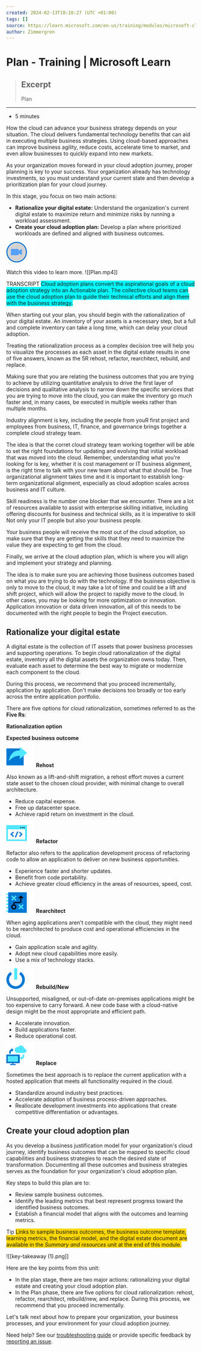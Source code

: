 ```yaml
---
created: 2024-02-13T10:10:27 (UTC +01:00)
tags: []
source: https://learn.microsoft.com/en-us/training/modules/microsoft-cloud-adoption-framework-for-azure/4-plan
author: Zimmergren
---
```


# Plan - Training | Microsoft Learn

> ## Excerpt
> Plan

---
-   5 minutes

How the cloud can advance your business strategy depends on your situation. The cloud delivers fundamental technology benefits that can aid in executing multiple business strategies. Using cloud-based approaches can improve business agility, reduce costs, accelerate time to market, and even allow businesses to quickly expand into new markets.

As your organization moves forward in your cloud adoption journey, proper planning is key to your success. Your organization already has technology investments, so you must understand your current state and then develop a prioritization plan for your cloud journey.

In this stage, you focus on two main actions:

-   **Rationalize your digital estate:** Understand the organization's current digital estate to maximize return and minimize risks by running a workload assessment.
-   **Create your cloud adoption plan:** Develop a plan where prioritized workloads are defined and aligned with business outcomes.

![Icon indicating play video](Plan%20-%20Training%20%20Microsoft%20Learn/video-icon.png)

Watch this video to learn more.
![[Plan.mp4]]
  
TRANSCRIPT
<SPAN style="background:CYAN">Cloud adoption plans convert the aspirational goals of a cloud adoption strategy into an Actionable plan. The collective cloud teams can use the cloud adoption plan to guide their
technical efforts and align them with the business strategy.

When starting out your plan, you should begin with the rationalization of your digital estate. An inventory of your assets is a necessary step, but a full and complete inventory can take a long time, which can delay your cloud adoption.

Treating the rationalization process as a complex decision tree will help you to visualize the processes as each asset in the digital estate results in one of five answers, known as the 5R rehost, refactor, rearchitect, rebuild, and replace.

Making sure that you are relating the business outcomes that you are trying to achieve by utilizing quantitative analysis to drive the first layer of decisions and qualitative analysis to narrow down the specific services that you are trying to move into the cloud, you can make the inventory go much faster and, in many cases, be executed in multiple weeks rather than multiple months.

Industry alignment is key, including the people from youR first project and employees from business, IT, finance, and governance brings together a complete cloud strategy team.

The idea is that the corret cloud strategy team working together will be able to set the right foundations for updating and evolving that initial workload that was moved into the cloud. Remember, understanding what you're looking for is key, whether it is cost management or IT business alignment, is the right time to talk with your new team about what that should be. True organizational alignment takes time and it is important to establish long-term organizational alignment, especially as cloud adoption scales across business and IT culture.

Skill readiness is the number one blocker that we encounter. There are a lot of resources available to assist with enterprise skilling initiative, including offering discounts for business and technical skills, as it is imperative to skill Not only your IT people but also your business people.

Your business people will receive the most out of the cloud adoption, so make sure that they are getting the skills that they need to maximize the value they are expecting to get from the cloud.

Finally, we arrive at the cloud adoption plan, which is where you will align and implement your strategy and planning.

The idea is to make sure you are achieving those business outcomes based on what you are trying to do with the technology. If the business objective is only to move to the cloud, it may take a lot of time and could be a lift and shift project, which will allow the project to rapidly move to the cloud. 
In other cases, you may be looking for more optimization or innovation. Application innovation or data driven innovation, all of this needs to be documented with the right people to begin the Project execution.
</SPAN>


## Rationalize your digital estate

A digital estate is the collection of IT assets that power business processes and supporting operations. To begin cloud rationalization of the digital estate, inventory all the digital assets the organization owns today. Then, evaluate each asset to determine the best way to migrate or modernize each component to the cloud.

During this process, we recommend that you proceed incrementally, application by application. Don't make decisions too broadly or too early across the entire application portfolio.

There are five options for cloud rationalization, sometimes referred to as the **Five Rs**:

**Rationalization option**

**Expected business outcome**

![Share](Plan%20-%20Training%20%20Microsoft%20Learn/rehost.png) **Rehost**

Also known as a lift-and-shift migration, a rehost effort moves a current state asset to the chosen cloud provider, with minimal change to overall architecture.

-   Reduce capital expense.
-   Free up datacenter space.
-   Achieve rapid return on investment in the cloud.

![Web design](Plan%20-%20Training%20%20Microsoft%20Learn/refactor.png) **Refactor**

Refactor also refers to the application development process of refactoring code to allow an application to deliver on new business opportunities.

-   Experience faster and shorter updates.
-   Benefit from code portability.
-   Achieve greater cloud efficiency in the areas of resources, speed, cost.

![Playbook](Plan%20-%20Training%20%20Microsoft%20Learn/rearchitect.png) **Rearchitect**

When aging applications aren't compatible with the cloud, they might need to be rearchitected to produce cost and operational efficiencies in the cloud.

-   Gain application scale and agility.
-   Adopt new cloud capabilities more easily.
-   Use a mix of technology stacks.

![Power](Plan%20-%20Training%20%20Microsoft%20Learn/rebuild.png) **Rebuild/New**

Unsupported, misaligned, or out-of-date on-premises applications might be too expensive to carry forward. A new code base with a cloud-native design might be the most appropriate and efficient path.

-   Accelerate innovation.
-   Build applications faster.
-   Reduce operational cost.

![Cloud computing](Plan%20-%20Training%20%20Microsoft%20Learn/replace.png) **Replace**

Sometimes the best approach is to replace the current application with a hosted application that meets all functionality required in the cloud.

-   Standardize around industry best practices.
-   Accelerate adoption of business process-driven approaches.
-   Reallocate development investments into applications that create competitive differentiation or advantages.

## Create your cloud adoption plan

As you develop a business justification model for your organization's cloud journey, identify business outcomes that can be mapped to specific cloud capabilities and business strategies to reach the desired state of transformation. Documenting all these outcomes and business strategies serves as the foundation for your organization's cloud adoption plan.

Key steps to build this plan are to:

-   Review sample business outcomes.
-   Identify the leading metrics that best represent progress toward the identified business outcomes.
-   Establish a financial model that aligns with the outcomes and learning metrics.

Tip
<SPAN style="background:gold">
Links to sample business outcomes, the business outcome template, learning metrics, the financial model, and the digital estate document are available in the _Summary and resources_ unit at the end of this module.
</span>


![[key-takeaway (1).png]]



Here are the key points from this unit:

-   In the plan stage, there are two major actions: rationalizing your digital estate and creating your cloud adoption plan.
-   In the Plan phase, there are five options for cloud rationalization: rehost, refactor, rearchitect, rebuild/new, and replace. During this process, we recommend that you proceed incrementally.

Let's talk next about how to prepare your organization, your business processes, and your environment for your cloud adoption journey.

Need help? See our [troubleshooting guide](https://learn.microsoft.com/en-us/training/support/troubleshooting?uid=learn-wwl.microsoft-cloud-adoption-framework-for-azure-v1-1.4-strategy&documentId=12f3fa5c-76bf-7018-547d-8d444b3e251d&versionIndependentDocumentId=8011b505-8d80-2942-1623-b8adcb660436&contentPath=%2FMicrosoftDocs%2Flearn-pr%2Fblob%2Flive%2Flearn-pr%2Fwwl-mba%2Fmicrosoft-cloud-adoption-framework-for-azure%2F4-plan.yml&url=https%3A%2F%2Flearn.microsoft.com%2Fen-us%2Ftraining%2Fmodules%2Fmicrosoft-cloud-adoption-framework-for-azure%2F4-plan&author=tozimmergren) or provide specific feedback by [reporting an issue](https://learn.microsoft.com/en-us/training/support/troubleshooting?uid=learn-wwl.microsoft-cloud-adoption-framework-for-azure-v1-1.4-strategy&documentId=12f3fa5c-76bf-7018-547d-8d444b3e251d&versionIndependentDocumentId=8011b505-8d80-2942-1623-b8adcb660436&contentPath=%2FMicrosoftDocs%2Flearn-pr%2Fblob%2Flive%2Flearn-pr%2Fwwl-mba%2Fmicrosoft-cloud-adoption-framework-for-azure%2F4-plan.yml&url=https%3A%2F%2Flearn.microsoft.com%2Fen-us%2Ftraining%2Fmodules%2Fmicrosoft-cloud-adoption-framework-for-azure%2F4-plan&author=tozimmergren#report-feedback).
